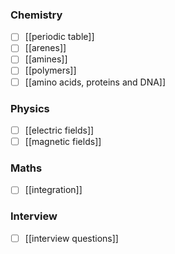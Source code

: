 ### Chemistry
- [ ] [[periodic table]]
- [ ] [[arenes]]
- [ ] [[amines]]
- [ ] [[polymers]]
- [ ] [[amino acids, proteins and DNA]]

### Physics

- [ ] [[electric fields]]
- [ ] [[magnetic fields]]

### Maths

- [ ] [[integration]]

### Interview

- [ ] [[interview questions]]



